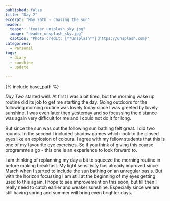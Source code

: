 ```yaml
---
published: false
title: "Day 2"
excerpt: "May 26th - Chasing the sun"
header:
  teaser: "teaser_unsplash_sky.jpg"
  image: "header_unsplash_sky.jpg"
  caption: "Photo credit: [**Unsplash**](https://unsplash.com)"
categories: 
  - Personal
tags:
  - diary
  - sunshine
  - update
  
---
```


{% include base_path %}

*Day Two* started well. At first I was a bit tired, but the morning wake up routine did its job to get me starting the day. Going outdoors for the following morning routine was lovely today since I was greeted by lovely sunshine. I was even later then yesterday and so focussing the distance was again very difficult for me and I could not do it for long. 

But since the sun was out the following sun bathing felt great. I did two rounds. In the second I included shadow games which look to the closed eyes like an explosion of colours. I agree with my fellow students that this is one of my favourite eye exercises. So if you think of giving this course programme a go - this one is an experience to look forward to. 

I am thinking of replanning my day a bit to squeeze the morning routine in before making breakfast. My light sensitivity has already improved since March when I started to include the sun bathing on an unregular basis. But with the horizon focussing I am still at the beginning of my eyes getting used to this again. I hope to see improvement on this soon, but till then I really need to catch earlier and weaker sunshine. Especially since we are still having spring and summer will bring even brighter days.

